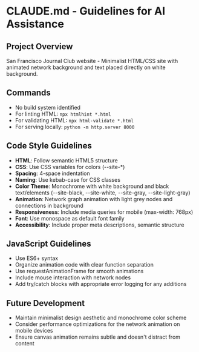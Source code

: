 # CLAUDE.md - Guidelines for AI Assistance

## Project Overview
San Francisco Journal Club website - Minimalist HTML/CSS site with animated network background and text placed directly on white background.

## Commands
- No build system identified
- For linting HTML: `npx htmlhint *.html`
- For validating HTML: `npx html-validate *.html`
- For serving locally: `python -m http.server 8000`

## Code Style Guidelines
- **HTML**: Follow semantic HTML5 structure
- **CSS**: Use CSS variables for colors (--site-*)
- **Spacing**: 4-space indentation
- **Naming**: Use kebab-case for CSS classes
- **Color Theme**: Monochrome with white background and black text/elements (--site-black, --site-white, --site-gray, --site-light-gray)
- **Animation**: Network graph animation with light grey nodes and connections in background
- **Responsiveness**: Include media queries for mobile (max-width: 768px)
- **Font**: Use monospace as default font family
- **Accessibility**: Include proper meta descriptions, semantic structure

## JavaScript Guidelines
- Use ES6+ syntax
- Organize animation code with clear function separation
- Use requestAnimationFrame for smooth animations
- Include mouse interaction with network nodes
- Add try/catch blocks with appropriate error logging for any additions

## Future Development
- Maintain minimalist design aesthetic and monochrome color scheme
- Consider performance optimizations for the network animation on mobile devices
- Ensure canvas animation remains subtle and doesn't distract from content